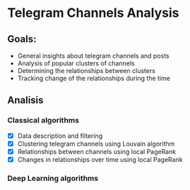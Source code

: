 # Telegram Channels Analysis

## Goals:
- General insights about telegram channels and posts
- Analysis of popular clusters of channels
- Determining the relationships between clusters
- Tracking change of the relationships during the time



## Analisis
### Classical algorithms
- [x] Data description and filtering
- [x] Clustering telegram channels using Louvain algorithm
- [x] Relationships between channels using local PageRank
- [x] Changes in relationships over time using local PageRank

### Deep Learning algorithms